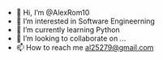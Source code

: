 - 👋 Hi, I’m @AlexRom10
- 👀 I’m interested in Software Engineerning
- 🌱 I’m currently learning Python
- 💞️ I’m looking to collaborate on ...
- 📫 How to reach me al25279@gmail.com

<!---
AlexRom10/AlexRom10 is a ✨ special ✨ repository because its `README.md` (this file) appears on your GitHub profile.
You can click the Preview link to take a look at your changes.
--->
